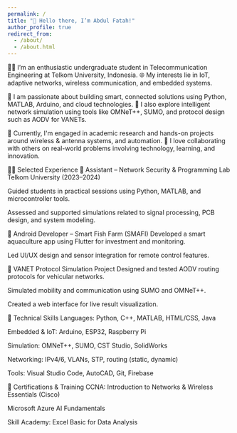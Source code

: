 ```yaml
---
permalink: /
title: "👋 Hello there, I’m Abdul Fatah!"
author_profile: true
redirect_from: 
  - /about/
  - /about.html
---
```



👨‍🎓 I’m an enthusiastic undergraduate student in Telecommunication Engineering at Telkom University, Indonesia.
🌐 My interests lie in IoT, adaptive networks, wireless communication, and embedded systems.

🧠 I am passionate about building smart, connected solutions using Python, MATLAB, Arduino, and cloud technologies.
📡 I also explore intelligent network simulation using tools like OMNeT++, SUMO, and protocol design such as AODV for VANETs.

💼 Currently, I'm engaged in academic research and hands-on projects around wireless & antenna systems, and automation.
🤝 I love collaborating with others on real-world problems involving technology, learning, and innovation.

🧑‍💻 Selected Experience
🔧 Assistant – Network Security & Programming Lab
Telkom University (2023–2024)

Guided students in practical sessions using Python, MATLAB, and microcontroller tools.

Assessed and supported simulations related to signal processing, PCB design, and system modeling.

📱 Android Developer – Smart Fish Farm (SMAFI)
Developed a smart aquaculture app using Flutter for investment and monitoring.

Led UI/UX design and sensor integration for remote control features.

🚗 VANET Protocol Simulation Project
Designed and tested AODV routing protocols for vehicular networks.

Simulated mobility and communication using SUMO and OMNeT++.

Created a web interface for live result visualization.

💼 Technical Skills
Languages: Python, C++, MATLAB, HTML/CSS, Java

Embedded & IoT: Arduino, ESP32, Raspberry Pi

Simulation: OMNeT++, SUMO, CST Studio, SolidWorks

Networking: IPv4/6, VLANs, STP, routing (static, dynamic)

Tools: Visual Studio Code, AutoCAD, Git, Firebase

📎 Certifications & Training
CCNA: Introduction to Networks & Wireless Essentials (Cisco)

Microsoft Azure AI Fundamentals

Skill Academy: Excel Basic for Data Analysis
